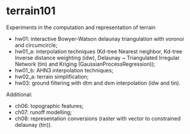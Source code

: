 # terrain101
Experiments in the computation and representation of terrain

- hw01: interactive Bowyer-Watson delaunay triangulation with voronoi and circumcircle;
- hw01_a: interpolation techniques (Kd-tree Nearest neighbor, Kd-tree Inverse distance weighting (idw), Delaunay ~ Triangulated Irregular Network (tin) and Kriging (GaussianProcessRegression));
- hw01_b: AHN3 interpolation techniques;
- hw02_a: terrain simplification;
- hw03: ground filtering with dtm and dsm interpolation (idw and tin).


Additional:
- ch06: topographic features;  
- ch07: runoff modelling;
- ch08: representation conversions (raster with vector to constrained delaunay (tin)).
